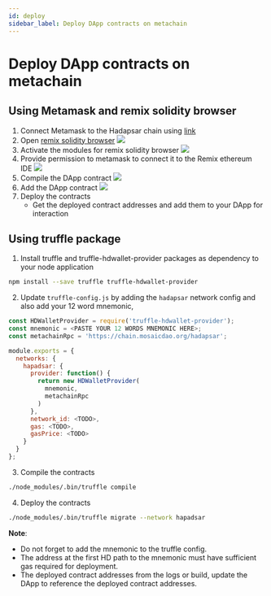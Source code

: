 ```yaml
---
id: deploy
sidebar_label: Deploy DApp contracts on metachain
---
```


# Deploy DApp contracts on metachain

## Using Metamask and remix solidity browser

1. Connect Metamask to the Hadapsar chain using [link](metamask.md)
2. Open [remix solidity browser](https://remix.ethereum.org/)
   ![](https://i.imgur.com/DFi97Nm.png)
3. Activate the modules for remix solidity browser
   ![](https://i.imgur.com/ofmU0zt.png)
4. Provide permission to metamask to connect it to the Remix ethereum IDE
   ![](https://i.imgur.com/2Ot3ZlJ.png)
5. Compile the DApp contract
   ![](https://i.imgur.com/jmwWpOc.png)
6. Add the DApp contract
   ![](https://i.imgur.com/WuqJ0TH.png)
7. Deploy the contracts
   - Get the deployed contract addresses and add them to your DApp for interaction

## Using truffle package

1. Install truffle and truffle-hdwallet-provider packages as dependency to your node application

```sh
npm install --save truffle truffle-hdwallet-provider
```

2. Update `truffle-config.js` by adding the `hadapsar` network config and also add your 12 word mnemonic,

```js
const HDWalletProvider = require('truffle-hdwallet-provider');
const mnemonic = <PASTE YOUR 12 WORDS MNEMONIC HERE>;
const metachainRpc = 'https://chain.mosaicdao.org/hadapsar';

module.exports = {
  networks: {
    hapadsar: {
      provider: function() {
        return new HDWalletProvider(
          mnemonic,
          metachainRpc
        )
      },
      network_id: <TODO>,
      gas: <TODO>,
      gasPrice: <TODO>
    }
  }
};
```

3. Compile the contracts

```sh
./node_modules/.bin/truffle compile
```

4. Deploy the contracts

```sh
./node_modules/.bin/truffle migrate --network hapadsar
```

**Note**:

- Do not forget to add the mnemonic to the truffle config.
- The address at the first HD path to the mnemonic must have sufficient gas required for deployment.
- The deployed contract addresses from the logs or build, update the DApp to reference the deployed contract addresses.
